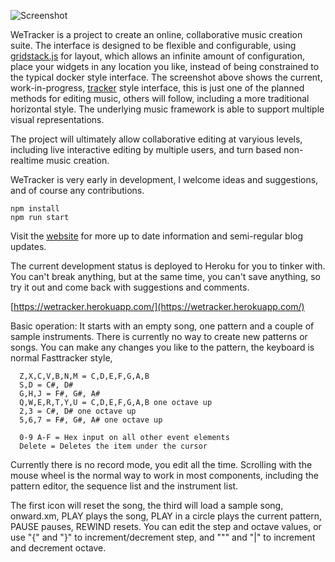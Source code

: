 
![Screenshot](http://pgregory.github.io/wetracker/images/screenshot.png)

WeTracker is a project to create an online, collaborative music creation suite.
The interface is designed to be flexible and configurable, using
[gridstack.js](https://github.com/troolee/gridstack.js) for layout, which
allows an infinite amount of configuration, place your widgets in any location you
like, instead of being constrained to the typical docker style interface. The
screenshot above shows the current, work-in-progress, 
[tracker](https://en.wikipedia.org/wiki/Music_tracker) style interface, this is
just one of the planned methods for editing music, others will follow, including
a more traditional horizontal style. The underlying music framework is able to 
support multiple visual representations.

The project will ultimately allow collaborative editing at varyious levels,
including live interactive editing by multiple users, and turn based non-realtime
music creation.

WeTracker is very early in development, I welcome ideas and suggestions, and of course
any contributions.

```
npm install
npm run start
```
Visit the [website](https://pgregory.github.io/wetracker/) for more up to date information 
and semi-regular blog updates.

The current development status is deployed to Heroku for you to tinker with. You can't break anything, 
but at the same time, you can't save anything, so try it out and come back with suggestions and comments.

[https://wetracker.herokuapp.com/](https://wetracker.herokuapp.com/)

Basic operation: It starts with an empty song, one pattern and a couple of sample instruments. There is
currently no way to create new patterns or songs. You can make any changes you like to the pattern, the 
keyboard is normal Fasttracker style, 
```
  Z,X,C,V,B,N,M = C,D,E,F,G,A,B 
  S,D = C#, D#
  G,H,J = F#, G#, A#
  Q,W,E,R,T,Y,U = C,D,E,F,G,A,B one octave up
  2,3 = C#, D# one octave up
  5,6,7 = F#, G#, A# one octave up
  
  0-9 A-F = Hex input on all other event elements
  Delete = Deletes the item under the cursor
```  
Currently there is no record mode, you edit all the time. Scrolling with the mouse wheel is the normal way
to work in most components, including the pattern editor, the sequence list and the instrument list.

The first icon will reset the song, the third will load a sample song, onward.xm, PLAY plays the song, PLAY 
in a circle plays the current pattern, PAUSE pauses, REWIND resets. You can edit the step and octave values, 
or use "{" and "}" to increment/decrement step, and """ and "|" to increment and decrement octave.
